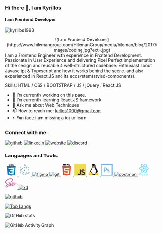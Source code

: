 ### Hi there 👋, I am Kyrillos
#### I am Frontend Developer

<p align="left"> <img src="https://komarev.com/ghpvc/?username=kyrillos1993&label=Profile%20views&color=0e75b6&style=flat" alt="kyrillos1993" /> </p>

<div align="center">![I am Frontend Developer](https://www.hilemangroup.com/HilemanGroup/media/hileman/blog/2017/images/coding.jpg?ext=.jpg)
</div>
I am a Frontend Engineer with experience in Frontend Development.
Passionate in User Experience and delivering Pixel Perfect implementation of the design and reusable & well-structured codebase.
Enthusiast about Javascript & Typescript and how it works behind the scene. and also experienced in React.JS and its ecosystem(styled-components).

Skills: HTML / CSS / BOOTSTRAP / JS / jQuery / React.JS

- 🔭 I’m currently working on this page. 
- 🌱 I’m currently learning React.JS framework 
- 💬 Ask me about Web Techniques 
- 📫 How to reach me: kirllos1000@gmail.com 
- ⚡ Fun fact: I am missing a lot to learn 

<h3 align="left">Connect with me:</h3>

[<img src='https://cdn.jsdelivr.net/npm/simple-icons@3.0.1/icons/github.svg' alt='github' height='40'>](https://github.com/https://github.com/kyrillos1993)  [<img src='https://cdn.jsdelivr.net/npm/simple-icons@3.0.1/icons/linkedin.svg' alt='linkedin' height='40'>](https://www.linkedin.com/in/https://www.linkedin.com/in/kyrillos-kamal//)  [<img src='https://cdn.jsdelivr.net/npm/simple-icons@3.0.1/icons/icloud.svg' alt='website' height='40'>](https://kyrillos1993.github.io/Portfolio/)  [<img src='https://cdn.jsdelivr.net/npm/simple-icons@3.0.1/icons/discord.svg' alt='discord' height='40'>](https://discordapp.com/users/Dusty™#4174)  

<h3 align="left">Languages and Tools:</h3>
<p align="left"> <a href="https://www.w3schools.com/css/" target="_blank" rel="noreferrer"> <img src="https://raw.githubusercontent.com/devicons/devicon/master/icons/css3/css3-original-wordmark.svg" alt="css3" width="40" height="40"/> </a> <a href="https://www.electronjs.org" target="_blank" rel="noreferrer"> <img src="https://raw.githubusercontent.com/devicons/devicon/master/icons/electron/electron-original.svg" alt="electron" width="40" height="40"/> </a> <a href="https://www.figma.com/" target="_blank" rel="noreferrer"> <img src="https://www.vectorlogo.zone/logos/figma/figma-icon.svg" alt="figma" width="40" height="40"/> </a> <a href="https://git-scm.com/" target="_blank" rel="noreferrer"> <img src="https://www.vectorlogo.zone/logos/git-scm/git-scm-icon.svg" alt="git" width="40" height="40"/> </a> <a href="https://www.w3.org/html/" target="_blank" rel="noreferrer"> <img src="https://raw.githubusercontent.com/devicons/devicon/master/icons/html5/html5-original-wordmark.svg" alt="html5" width="40" height="40"/> </a> <a href="https://developer.mozilla.org/en-US/docs/Web/JavaScript" target="_blank" rel="noreferrer"> <img src="https://raw.githubusercontent.com/devicons/devicon/master/icons/javascript/javascript-original.svg" alt="javascript" width="40" height="40"/> </a> <a href="https://www.linux.org/" target="_blank" rel="noreferrer"> <img src="https://raw.githubusercontent.com/devicons/devicon/master/icons/linux/linux-original.svg" alt="linux" width="40" height="40"/> </a> <a href="https://www.photoshop.com/en" target="_blank" rel="noreferrer"> <img src="https://raw.githubusercontent.com/devicons/devicon/master/icons/photoshop/photoshop-line.svg" alt="photoshop" width="40" height="40"/> </a> <a href="https://postman.com" target="_blank" rel="noreferrer"> <img src="https://www.vectorlogo.zone/logos/getpostman/getpostman-icon.svg" alt="postman" width="40" height="40"/> </a> <a href="https://reactjs.org/" target="_blank" rel="noreferrer"> <img src="https://raw.githubusercontent.com/devicons/devicon/master/icons/react/react-original-wordmark.svg" alt="react" width="40" height="40"/> </a> <a href="https://sass-lang.com" target="_blank" rel="noreferrer"> <img src="https://raw.githubusercontent.com/devicons/devicon/master/icons/sass/sass-original.svg" alt="sass" width="40" height="40"/> </a> <a href="https://www.adobe.com/products/xd.html" target="_blank" rel="noreferrer"> <img src="https://cdn.worldvectorlogo.com/logos/adobe-xd.svg" alt="xd" width="40" height="40"/> </a> </p>




[<img src='https://cdn.jsdelivr.net/npm/simple-icons@3.0.1/icons/github.svg' alt='github' height='40'>](https://github.com/kyrillos1993)  

[![Top Langs](https://github-readme-stats.vercel.app/api/top-langs/?username=kyrillos1993)](https://github.com/anuraghazra/github-readme-stats)

![GitHub stats](https://github-readme-stats.vercel.app/api?username=kyrillos1993&show_icons=true)  

![GitHub Activity Graph](https://activity-graph.herokuapp.com/graph?username=kyrillos1993)  

